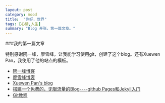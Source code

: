 ```yaml
---
layout: post
category: mood
title:  "你好，世界"
tags: [心情,人生]
summary: "Blog 开张，第一篇文章。"
---
```

###我的第一篇文章

特别感谢阮一峰，廖雪峰，让我能学习使用git，创建了这个blog。还有Xuewen Pan，我使用了他的站点的模板。

* [阮一峰博客](http://www.ruanyifeng.com/blog/) 
* [廖雪峰博客](http://www.liaoxuefeng.com/)
* [Xuewen Pan's blog](http://www.winfirm.cn/)
* [搭建一个免费的，无限流量的Blog----github Pages和Jekyll入门](http://www.ruanyifeng.com/blog/2012/08/blogging_with_jekyll.html)
* [Git教程](http://www.liaoxuefeng.com/wiki/0013739516305929606dd18361248578c67b8067c8c017b000)


